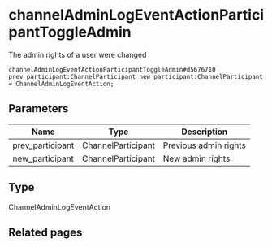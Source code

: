 # channelAdminLogEventActionParticipantToggleAdmin
The admin rights of a user were changed

```
channelAdminLogEventActionParticipantToggleAdmin#d5676710 prev_participant:ChannelParticipant new_participant:ChannelParticipant = ChannelAdminLogEventAction;
```

## Parameters
| Name | Type | Description |
| ---- | :----: | ----------- |
| prev_participant | ChannelParticipant | Previous admin rights |
| new_participant | ChannelParticipant | New admin rights |


## Type
ChannelAdminLogEventAction

## Related pages
